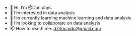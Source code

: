 - 👋 Hi, I’m @Daniphys
- 👀 I’m interested in data analysis 
- 🌱 I’m currently learning machine learning and data analysis
- 💞️ I’m looking to collaborate on data analysis 
- 📫 How to reach me: d73ricardo@gmail.com

<!---
Daniphys/Daniphys is a ✨ special ✨ repository because its `README.md` (this file) appears on your GitHub profile.
You can click the Preview link to take a look at your changes.
--->
